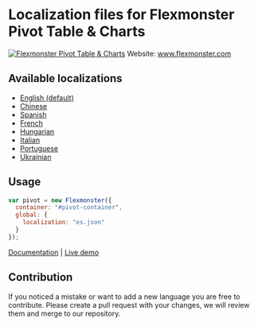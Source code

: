 # Localization files for Flexmonster Pivot Table & Charts
[![Flexmonster Pivot Table & Charts](https://s3.amazonaws.com/flexmonster/github/fm-github-cover.png)](http://flexmonster.com)
Website: www.flexmonster.com

## Available localizations

- [English (default)](/en.json)
- [Chinese](/zh.json)
- [Spanish](/es.json)
- [French](/fr.json)
- [Hungarian](/hu.json)
- [Italian](/it.json)
- [Portuguese](/pt.json)
- [Ukrainian](/uk.json)

## Usage
```javaScript
var pivot = new Flexmonster({
  container: "#pivot-container",
  global: {
    localization: "es.json"
  }
});
```
[Documentation](http://www.flexmonster.com/doc/localizing-component/) | [Live demo](http://www.flexmonster.com/demos/localization/)

## Contribution
If you noticed a mistake or want to add a new language you are free to contribute. Please create a pull request with your changes, we will review them and merge to our repository.
